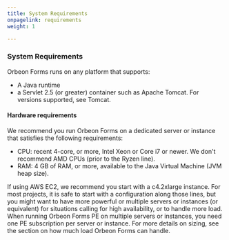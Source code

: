 ```yaml
---
title: System Requirements
onpagelink: requirements
weight: 1

---
```


### System Requirements

Orbeon Forms runs on any platform that supports:

- A Java runtime
- a Servlet 2.5 (or greater) container such as Apache Tomcat. For versions supported, see Tomcat.
 
#### Hardware requirements

We recommend you run Orbeon Forms on a dedicated server or instance that satisfies the following requirements:

- CPU: recent 4-core, or more, Intel Xeon or Core i7 or newer. We don't recommend AMD CPUs (prior to the Ryzen line).
- RAM: 4 GB of RAM, or more, available to the Java Virtual Machine (JVM heap size).
 
If using AWS EC2, we recommend you start with a c4.2xlarge instance. For most projects, it is safe to start with a configuration along those lines, but you might want to have more powerful or multiple servers or instances (or equivalent) for situations calling for high availability, or to handle more load. When running Orbeon Forms PE on multiple servers or instances, you need one PE subscription per server or instance. For more details on sizing, see the section on how much load Orbeon Forms can handle.